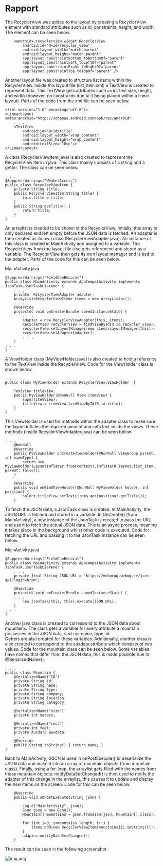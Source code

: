 
# Rapport

The RecyclerView was added to the layout by creating a RecyclerView element with standard attributes
such as id, constraints, height, and width. The element can be seen below.


```
    <androidx.recyclerview.widget.RecyclerView
        android:id="@+id/recycler_view"
        android:layout_width="match_parent"
        android:layout_height="match_parent"
        app:layout_constraintBottom_toBottomOf="parent"
        app:layout_constraintLeft_toLeftOf="parent"
        app:layout_constraintRight_toRightOf="parent"
        app:layout_constraintTop_toTopOf="parent" />
```

Another layout file was created to structure list items within the RecyclerView. 
Inside this layout file (list_item.xml) a TextView is created to represent data. 
This TextView gets attributes such as id, text size, height, and width (however, no constraints due 
to it being placed within a linear layout). Parts of the code from the xml file can be seen below.

```
<?xml version="1.0" encoding="utf-8"?>
<LinearLayout xmlns:android="http://schemas.android.com/apk/res/android"
    . . .
    <TextView
        android:id="@+id/title"
        android:layout_width="wrap_content"
        android:layout_height="wrap_content"
        android:textSize="18sp"/>
</LinearLayout>
```

A class (RecyclerViewItem.java) is also created to represent the RecyclerView item in java. 
This class mainly consists of a string and a getter. The class can be seen below. 

```
. . .
@SuppressWarnings("WeakerAccess")
public class RecyclerViewItem {
    private String title;
    public RecyclerViewItem(String title) {
        this.title = title;
    }
    public String getTitle() {
        return title;
    }
}
```

An arraylist is created to be shown in the RecyclerView. Initially, this array is only declared and 
left empty before the JSON data is fetched. 
An adapter is then created as its own class (RecyclerViewAdapter.java). An instance of this class is 
created in MainActivity and assigned to a variable. The RecyclerView from the layout file also 
gets referenced and stored as a variable. The RecyclerView then gets its own layout manager and is 
tied to the adapter. Parts of the code for this can be seen below.

MainActivity.java
```
@SuppressWarnings("FieldCanBeLocal")
public class MainActivity extends AppCompatActivity implements JsonTask.JsonTaskListener {
    . . .
    private  RecyclerViewAdapter adapter;
    ArrayList<RecyclerViewItem> items = new ArrayList<>();
    . . .
    @Override
    protected void onCreate(Bundle savedInstanceState) {
        . . .
        adapter = new RecyclerViewAdapter(this, items);
        RecyclerView recyclerView = findViewById(R.id.recycler_view);
        recyclerView.setLayoutManager(new LinearLayoutManager(this));
        recyclerView.setAdapter(adapter);
        . . .
    }
. . .
}
```

A ViewHolder class (MyViewHolder.java) is also created to hold a reference to the TextView inside 
the RecyclerView. Code for the ViewHolder class is shown below. 

```
. . .
public class MyViewHolder extends RecyclerView.ViewHolder  {

    TextView titleView;
    public MyViewHolder(@NonNull View itemView) {
        super(itemView);
        titleView = itemView.findViewById(R.id.title);
    }
}
```

This ViewHolder is used for methods within the adapter class to make sure the layout inflates
the required amount and sets text inside the views. These methods (inside RecyclerViewAdapter.java) can be seen below.
```
. . .
    @NonNull
    @Override
    public MyViewHolder onCreateViewHolder(@NonNull ViewGroup parent, int viewType) {
        return new MyViewHolder(LayoutInflater.from(context).inflate(R.layout.list_item, parent, false));
    }

    @Override
    public void onBindViewHolder(@NonNull MyViewHolder holder, int position) {
        holder.titleView.setText(items.get(position).getTitle());
    }
```

To fetch the JSON data, a JsonTask class is created. In MainActivity, the JSON URL is fetched and 
stored in a variable. In OnCreate() (from MainActivity), a new instance of the JsonTask is created 
to pass the URL and use it to fetch the actual JSON data. This is an async process, meaning it takes
place in the background whilst other code is executed. Code for fetching the URL and passing it to 
the JsonTask instance can be seen below.

MainActivity.java
```
@SuppressWarnings("FieldCanBeLocal")
public class MainActivity extends AppCompatActivity implements JsonTask.JsonTaskListener {
    . . .
    private final String JSON_URL = "https://mobprog.webug.se/json-api?login=brom";
    
    @Override
    protected void onCreate(Bundle savedInstanceState) {
    . . .
        new JsonTask(this, this).execute(JSON_URL);
    }
. . .
}
```

Another java class is created to correspond to the JSON data about mountains. The class gets a
variable for every attribute a mountain possesses in the JSON data, such as name, type, id.  
Getters are also created for these variables. Additionally, another class is also created to 
correspond to the auxdata attribute which consists of two values. Code for the mountain class 
can be seen below. Some variables have names that differ from the JSON data, this is made possible 
due to @SerializedName(). 

```
. . .
public class Mountain {
    @SerializedName("ID")
    private String id;
    private String name;
    private String type;
    private String company;
    private String location;
    private String category;

    @SerializedName("size")
    private int meters;

    @SerializedName("cost")
    private int feet;
    private Auxdata auxdata;
    . . .
    @Override
    public String toString() { return name; }
}
```

Back to MainActivity, GSON is used in onPostExecute() to deserialize the JSON data and make it into 
an array of mountain objects (from mountain class). Finally, using a for-loop, the arraylist gets 
filled with the names from these mountain objects. notifyDataSetChanged() is then used to notify the
adapter of this change in the arraylist, this causes it to update and display the new items on 
the screen. Code for this can be seen below. 

```
    @Override
    public void onPostExecute(String json) {
    
        Log.d("MainActivity", json);
        Gson gson = new Gson();
        Mountain[] mountains = gson.fromJson(json, Mountain[].class);

        for (int i=0; i<mountains.length; i++) {
            items.add(new RecyclerViewItem(mountains[i].toString()));
        }
        adapter.notifyDataSetChanged();
    }
```

The result can be seen in the following screenshot. 

![img.png](img.png)

